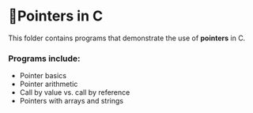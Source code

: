 # 🔷Pointers in C

This folder contains programs that demonstrate the use of **pointers** in C.

### Programs include:
- Pointer basics
- Pointer arithmetic
- Call by value vs. call by reference
- Pointers with arrays and strings
